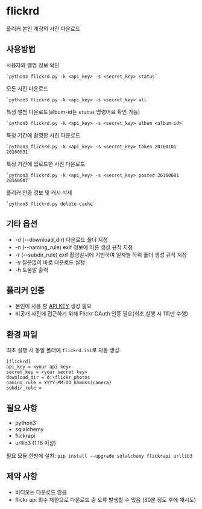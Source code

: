 # flickrd

플리커 본인 계정의 사진 다운로드


## 사용방법

사용자와 앨범 정보 확인

    `python3 flickrd.py -k <api_key> -s <secret_key> status`

모든 사진 다운로드

    `python3 flickrd.py -k <api_key> -s <secret_key> all`

특졍 앨범 다운로드(album-id는 `status` 명령어로 확인 가능)

    `python3 flickrd.py -k <api_key> -s <secret_key> album <album-id>`


특정 기간에 촬영한 사진 다운로드

    `python3 flickrd.py -k <api_key> -s <secret_key> taken 20160101 20160531`

특정 기간에 업로드한 사진 다운로드

    `python3 flickrd.py -k <api_key> -s <secret_key> posted 20160601 20160607`

플리커 인증 정보 및 캐시 삭제

    `python3 flickrd.py delete-cache`


## 기타 옵션

* -d (--download_dir) 다운로드 폴더 지정
* -n (--naming_rule) exif 정보에 따른 생성 규칙 지정
* -r (--subdir_rule) exif 촬영일시에 기반하여 일자별 하위 폴더 생성 규칙 지정 
* -y 질문없이 바로 다운로드 실행
* -h 도움말 출력


## 플리커 인증

* 본인이 사용 할 [API KEY](https://www.flickr.com/services/api/keys/) 생성 필요 
* 비공개 사진에 접근하기 위해 Flickr OAuth 인증 필요(최초 실행 시 1회만 수행)


## 환경 파일

최초 실행 시 동일 폴더에 `flickrd.ini`로 자동 생성.

```
[flickrd]
api_key = <your api key>
secret_key = <your secret key>
download_dir = d:\flickr_photos
naming_rule = YYYY-MM-DD_hhmmss(camera)
subdir_rule =
```

## 필요 사항

* python3
* sqlalchemy
* flickrapi
* urllib3 (1.16 이상) 

필요 모듈 한방에 설치: `pip install --upgrade sqlalchemy flickrapi urllib3`


## 제약 사항

* 비디오는 다운로드 않음
* flickr api 회수 제한으로 다운로드 중 오류 발생할 수 있음 (30분 정도 후에 재시도)
 